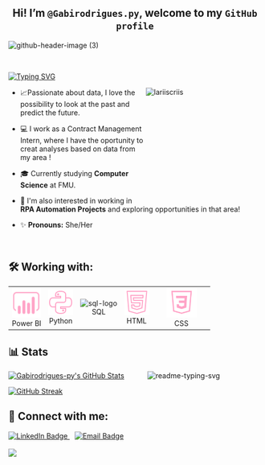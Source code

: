  ##  <div align="center"> Hi! I’m `@Gabirodrigues.py`, welcome to my `GitHub profile`</div>


![github-header-image (3)](header_github.png)
 
  <br>
  
<a href="https://git.io/typing-svg"><img src="https://readme-typing-svg.herokuapp.com?font=Fira+Code&weight=900&pause=1000&color=FFA4C7&width=435&lines=print+('Hi+there');SELECT *FROM people WHERE name'Gabi'" alt="Typing SVG" /></a>


<div>
   <img align="right" alt="lariiscriis" width="230" height="230" src="https://i.pinimg.com/474x/81/5e/ef/815eefdb69dcbc97214ff20d33b1e319.jpg">

-  📈Passionate about data, I love the possibility to look at the past and predict the future.

- 💻 I work as a Contract Management Intern, where I have the oportunity to creat analyses based on data from my area !

- 🎓 Currently studying **Computer Science** at FMU.

- 🌱  I'm also interested in working in  **RPA Automation Projects** and exploring opportunities in that area!

- ✨ **Pronouns:** She/Her
</div>

<br>


<div align="center">

</div>

## 🛠️ Working with: 

  <table>
    <tr>
        <td align="center">
            <img style="width: 100%; max-width: 300px;" src="assets/imagens/icons8-power-bi-50.png" alt="PowerBI-logo"/>
            <br>Power BI
        </td>
        <td align="center">
            <img style="width: 100%; max-width: 300px;" src="assets/imagens/icons8-python-50.png" alt="Python-logo"/>
            <br>Python
        </td>
        <td align="center">
            <img  style="width: 60%; max-width: 300px;" src="https://github.com/user-attachments/assets/05414f97-0364-47b2-99ba-fbe01086ecfe" alt="sql-logo"/>
            <br>SQL
        </td>
        <td align="center">
            <img  style="width: 100%; max-width: 300px;" src="assets/imagens/icons8-html-5-50.png" alt="html-logo"/>
            <br>HTML
        </td>
         </td>
        <td align="center">
            <img  style="width: 60%; max-width: 300px;" src="assets/imagens/icons8-css3-100.png" alt="css-logo"/>
            <br>CSS
        </td>
    </tr>
</table>


##  📊 Stats  
<div align="left">
<img align="right" width="45%" src="https://github-readme-stats.vercel.app/api/top-langs/?username=Gabirodrigues-py&cardType=github&bg_color=00000000&Text=000&title_color=FFA4C7FF&border_color=FFA4C7&card_width=200" alt="readme-typing-svg">

 
  <a href="https://awesome-github-stats.azurewebsites.net/index.html??cardType=github&theme=tokyonight&preferLogin=true&Background=00000000&Text=000&Title=FFA4C7&Ring=FFA4C7&Border=FFA4C7">
    <img   width="50%" alt="Gabirodrigues-py's GitHub Stats" src="https://awesome-github-stats.azurewebsites.net/user-stats/Gabirodrigues-py?cardType=github&theme=tokyonight&preferLogin=true&Background=00000000&Text=FFA4C7FF&Title=FFA4C7&Ring=FFA4C7&Border=FFA4C7" />
  </a>
</p>

<p align="left">
  <a href="https://git.io/streak-stats">
    <img  width="50%" src="https://github-readme-streak-stats.herokuapp.com?user=Gabirodrigues-py&theme=omni&background=00000000&border=FFA4C7&ring=FFA4C7&stroke=FFA4C7&fire=FFA4C7&currStreakNum=FF4BB4&sideNums=FF4BB4&currStreakLabel=FF4BB4&dates=FF4BB4" alt="GitHub Streak" />
  </a>
</div>



## 📲 Connect with me:
<div  align="left">
<a href="https://www.linkedin.com/in/gabriella-pereira-rodrigues-745747293/" target="_blank" style="margin-right: 10px;">
    <img src="https://img.shields.io/badge/-LinkedIn-ffa4c7?style=for-the-badge&logo=linkedin&logoColor=white" alt="LinkedIn Badge" width="100" height="30" />
</a>
  <a href="gabirodrigues.sp2@gmail.com" target="_blank" style="margin-right: 10px;">
     <img src="https://img.shields.io/badge/-Email-ffa4c7?style=for-the-badge&logo=gmail&logoColor=white" alt="Email Badge" width="100" height="30" />
</a>
 </div>

<br> 

<div  align="left">
<img width="600"src="https://i.pinimg.com/originals/f6/29/36/f629365f298cad35688f34b4d456945f.gif"/>
</div>
